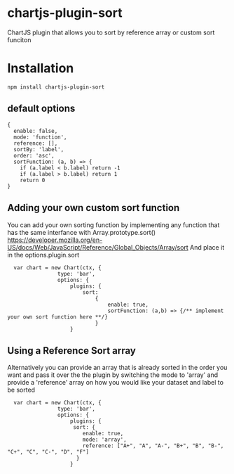 # chartjs-plugin-sort
ChartJS plugin that allows you to sort by reference array or custom sort funciton 

# Installation
```
npm install chartjs-plugin-sort
```

## default options 
```
{
  enable: false,
  mode: 'function',
  reference: [],
  sortBy: 'label',
  order: 'asc',
  sortFunction: (a, b) => {
    if (a.label < b.label) return -1
    if (a.label > b.label) return 1
    return 0
}
```
## Adding your own custom sort function
You can add your own sorting function by implementing any function that has the same interfance with Array.prototype.sort()
https://developer.mozilla.org/en-US/docs/Web/JavaScript/Reference/Global_Objects/Array/sort
And place it in the options.plugin.sort 

```
  var chart = new Chart(ctx, {
                type: 'bar',
                options: {
                    plugins: {
                        sort:
                            {
                                enable: true,
                                sortFunction: (a,b) => {/** implement your own sort function here **/}
                            }
                    }
```
                    
## Using a Reference Sort array
Alternatively you can provide an array that is already sorted in the order you want and pass it over the the plugin by switching the mode to 'array' and provide a 'reference' array on how you would like your dataset and label to be sorted

```
  var chart = new Chart(ctx, {
                type: 'bar',
                options: {
                    plugins: {
                     sort: {
                        enable: true,
                        mode: 'array',
                        reference: ["A+", "A", "A-", "B+", "B", "B-", "C+", "C", "C-", "D", "F"]
                      }
                    }
